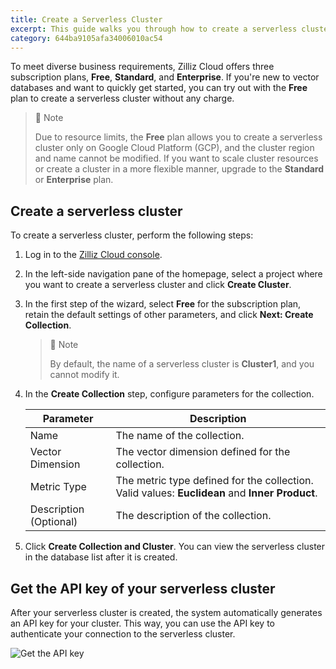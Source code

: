 ```yaml
---
title: Create a Serverless Cluster
excerpt: This guide walks you through how to create a serverless cluster on Zilliz Cloud.
category: 644ba9105afa34006010ac54
---
```


To meet diverse business requirements, Zilliz Cloud offers three subscription plans, **Free**, **Standard**, and **Enterprise**. If you're new to vector databases and want to quickly get started, you can try out with the **Free** plan to create a serverless cluster without any charge.

> 📘 Note
> 
> Due to resource limits, the **Free** plan allows you to create a serverless cluster only on Google Cloud Platform (GCP), and the cluster region and name cannot be modified. If you want to scale cluster resources or create a cluster in a more flexible manner, upgrade to the **Standard** or **Enterprise** plan.

## Create a serverless cluster

To create a serverless cluster, perform the following steps:

1. Log in to the [Zilliz Cloud console](https://cloud.zilliz.com/login).

2. In the left-side navigation pane of the homepage, select a project where you want to create a serverless cluster and click **Create Cluster**.

3. In the first step of the wizard, select **Free** for the subscription plan, retain the default settings of other parameters, and click **Next: Create Collection**.

    > 📘 Note
    >
    > By default, the name of a serverless cluster is **Cluster1**, and you cannot modify it.

4. In the **Create Collection** step, configure parameters for the collection.

    | Parameter    | Description  |
    |--------------|--------------|
    | Name         | The name of the collection.        |
    | Vector Dimension | The vector dimension defined for the collection.  |
    | Metric Type        | The metric type defined for the collection. Valid values: **Euclidean** and **Inner Product**.      |
    | Description (Optional)        | The description of the collection.      |

5. Click **Create Collection and Cluster**. You can view the serverless cluster in the database list after it is created.


## Get the API key of your serverless cluster

After your serverless cluster is created, the system automatically generates an API key for your cluster. This way, you can use the API key to authenticate your connection to the serverless cluster.

![Get the API key]()